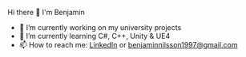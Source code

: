Hi there 👋 I'm Benjamin

- 🔭 I’m currently working on my university projects
- 🌱 I’m currently learning C#, C++, Unity & UE4
- 📫 How to reach me: [LinkedIn](https://www.linkedin.com/in/benjamin-nilsson/) or [benjaminnilsson1997@gmail.com](mailto:benjaminnilsson1997@gmail.com?subject=[GitHub]%20Email%20To%20Ben)
